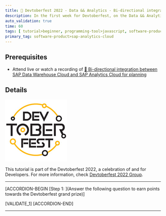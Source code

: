 ```yaml
---
title: 🔵 Devtoberfest 2022 - Data && Analytics - Bi-directional integration between SAP Data Warehouse Cloud and SAP Analytics Cloud
description: In the first week for Devtoberfest, on the Data && Analytics days you watched a session about Bi-directional integration between SAP Data Warehouse Cloud and SAP Analytics Cloud for planning. Here we test if you have listened carefully, so go ahead and answer the question to earn extra points towards the grand prize.
auto_validation: true
time: 60
tags: [ tutorial>beginner, programming-tool>javascript, software-product-function>sap-analytics-cloud\,-analytics-designer]
primary_tag: software-product>sap-analytics-cloud
---
```


## Prerequisites
 - Attend live or watch a recording of [🔵 Bi-directional integration between SAP Data Warehouse Cloud and SAP Analytics Cloud for planning](https://groups.community.sap.com/t5/devtoberfest/bi-directional-integration-between-sap-data-warehouse-cloud-and/ec-p/9392#M52)

## Details

![Devtoberfest](Devtoberfest.jpg)

This tutorial is part of the Devtoberfest 2022, a celebration of and for Developers. For more information, check [Devtoberfest 2022 Group](https://groups.community.sap.com/t5/devtoberfest/gh-p/Devtoberfest).

---

[ACCORDION-BEGIN [Step 1: ](Answer the following question to earn points towards the Devtoberfest grand prize)]

[VALIDATE_1]
[ACCORDION-END]

---
